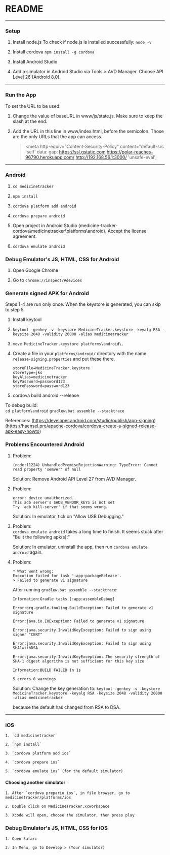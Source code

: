 # README

------
### Setup ###

1. Install node.js
   To check if node.js is installed successfully: `node -v`

2. Install cordova
   `npm install -g cordova`

3. Install Android Studio

4. Add a simulator in Android Studio via Tools > AVD Manager.
   Choose API Level 26 (Android 8.0).

------
### Run the App ###

To set the URL to be used:

1. Change the value of baseURL in www/js/state.js. Make sure to keep the slash at the end.

2. Add the URL in this line in www/index.html, before the semicolon. Those are the only URLs that the app can access.

    >\<meta http-equiv="Content-Security-Policy"
    >      content="default-src 'self' data: gap: https://ssl.gstatic.com https://polar-reaches-96790.herokuapp.com/ http://192.168.56.1:3000/ 'unsafe-eval';


------
### Android ###
1. `cd medicinetracker`

2. `npm install`

3. `cordova platform add android`

4. `cordova prepare android`

5. Open project in Android Studio (medicine-tracker-cordova\medicinetracker\platforms\android). Accept the license agreement.

6. `cordova emulate android`

### Debug Emulator's JS, HTML, CSS for Android ###

1. Open Google Chrome

2. Go to `chrome://inspect/#devices`

### Generate signed APK for Android

Steps 1-4 are run only once. When the keystore is generated, you can skip to step 5.

1. Install keytool

2. `keytool -genkey -v -keystore MedicineTracker.keystore -keyalg RSA -keysize 2048 -validity 20000 -alias medicinetracker`

3. `move MedicineTracker.keystore platforms\android\.`

4. Create a file in your `platforms/android/` directory with the name `release-signing.properties` and put these there.

    ```
    storeFile=MedicineTracker.keystore
    storeType=jks
    keyAlias=medicinetracker
    keyPassword=password123
    storePassword=password123
    ```

5. cordova build android --release

To debug build:  
    `cd platform\android`
    `gradlew.bat assemble --stacktrace`

References:
    (https://developer.android.com/studio/publish/app-signing)
    (https://haensel.pro/apache-cordova/cordova-create-a-signed-release-apk-easy-howto)


### Problems Encountered Android ###

1. Problem:
    ```
    (node:11224) UnhandledPromiseRejectionWarning: TypeError: Cannot read property 'semver' of null
    ```

   Solution: Remove Android API Level 27 from AVD Manager.

2. Problem:
    ```
    error: device unauthorized.
    This adb server's $ADB_VENDOR_KEYS is not set
    Try 'adb kill-server' if that seems wrong.
    ```

   Solution:
   In emulator, tick on "Allow USB Debugging."

3. Problem:  
    `cordova emulate android` takes a long time to finish. It seems stuck after "Built the following apk(s):"

    Solution:
    In emulator, uninstall the app, then run `cordova emulate android` again.

4. Problem:
    ```
    * What went wrong:
    Execution failed for task ':app:packageRelease'.
    > Failed to generate v1 signature
    ```

    After running `gradlew.bat assemble --stacktrace`:
    ```
    Information:Gradle tasks [:app:assembleDebug]

    Error:org.gradle.tooling.BuildException: Failed to generate v1 signature

    Error:java.io.IOException: Failed to generate v1 signature

    Error:java.security.InvalidKeyException: Failed to sign using signer "CERT"

    Error:java.security.InvalidKeyException: Failed to sign using SHA1withDSA

    Error:java.security.InvalidKeyException: The security strength of SHA-1 digest algorithm is not sufficient for this key size

    Information:BUILD FAILED in 1s

    5 errors 0 warnings
    ```

    Solution:
    Change the key generation to:
    `keytool -genkey -v -keystore MedicineTracker.keystore -keyalg RSA -keysize 2048 -validity 20000 -alias medicinetracker`

    because the default has changed from RSA to DSA.

------
### iOS ###
    1. `cd medicinetracker`

    2. `npm install`

    3. `cordova platform add ios`

    4. `cordova prepare ios`

    5. `cordova emulate ios` (for the default simulator)

#### Choosing another simulator
    1. After `cordova prepario ios`, in file browser, go to medicinetracker/platforms/ios

    2. Double click on MedicineTracker.xcworkspace

    3. Xcode will open, choose the simulator, then press play

### Debug Emulator's JS, HTML, CSS for iOS ###

    1. Open Safari

    2. In Menu, go to Develop > (Your simulator)
